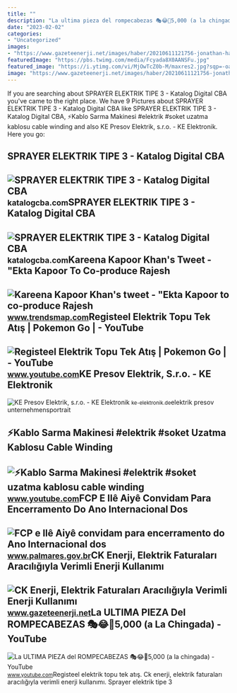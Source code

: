 ```yaml
---
title: ""
description: "La ultima pieza del rompecabezas 🎭😂🧘5,000 (a la chingada)"
date: "2023-02-02"
categories:
- "Uncategorized"
images:
- "https://www.gazeteenerji.net/images/haber/20210611121756-jonathan-hanna-08ai5edtn9k-unsplash.jpg"
featuredImage: "https://pbs.twimg.com/media/Fcyada8X0AANSFu.jpg"
featured_image: "https://i.ytimg.com/vi/MjOwTcZ0b-M/maxres2.jpg?sqp=-oaymwEoCIAKENAF8quKqQMcGADwAQH4AbYIgAKAD4oCDAgAEAEYZSBhKFgwDw==&amp;rs=AOn4CLAcuYlpxVaWp9fCp021K-flp0tZ4w"
image: "https://www.gazeteenerji.net/images/haber/20210611121756-jonathan-hanna-08ai5edtn9k-unsplash.jpg"
---
```


If you are searching about SPRAYER ELEKTRIK TIPE 3 - Katalog Digital CBA you've came to the right place. We have 9 Pictures about SPRAYER ELEKTRIK TIPE 3 - Katalog Digital CBA like SPRAYER ELEKTRIK TIPE 3 - Katalog Digital CBA, ⚡Kablo Sarma Makinesi #elektrik #soket uzatma kablosu cable winding and also KE Presov Elektrik, s.r.o. - KE Elektronik. Here you go:

SPRAYER ELEKTRIK TIPE 3 - Katalog Digital CBA
---------------------------------------------

 ![SPRAYER ELEKTRIK TIPE 3 - Katalog Digital CBA](https://katalogcba.com/wp-content/uploads/2021/06/sprayer-tipe-3-cover.jpg) <small>katalogcba.com</small>SPRAYER ELEKTRIK TIPE 3 - Katalog Digital CBA
---------------------------------------------

 ![SPRAYER ELEKTRIK TIPE 3 - Katalog Digital CBA](https://katalogcba.com/wp-content/uploads/2022/09/Brosur-CBA-sprayer-Tipe-3.jpg) <small>katalogcba.com</small>Kareena Kapoor Khan's Tweet - "Ekta Kapoor To Co-produce Rajesh
---------------------------------------------------------------

 ![Kareena Kapoor Khan's tweet - "Ekta Kapoor to co-produce Rajesh](https://pbs.twimg.com/media/Fcyada8X0AANSFu.jpg) <small>www.trendsmap.com</small>Registeel Elektrik Topu Tek Atış | Pokemon Go | - YouTube
---------------------------------------------------------

 ![Registeel Elektrik Topu Tek Atış | Pokemon Go | - YouTube](https://i.ytimg.com/vi/to9FCp0hnX0/hq2.jpg?sqp=-oaymwEoCOADEOgC8quKqQMcGADwAQH4Ab4EgAKACooCDAgAEAEYZSBlKGUwDw==&rs=AOn4CLBm5bjSmB8nbLBWZzrirnPMxcKP9w) <small>www.youtube.com</small>KE Presov Elektrik, S.r.o. - KE Elektronik
------------------------------------------

 ![KE Presov Elektrik, s.r.o. - KE Elektronik](https://ke-elektronik.de/wp-content/uploads/2019/10/KE_Presov_2.jpg) <small>ke-elektronik.de</small>elektrik presov unternehmensportrait

⚡Kablo Sarma Makinesi #elektrik #soket Uzatma Kablosu Cable Winding
-------------------------------------------------------------------

 ![⚡Kablo Sarma Makinesi #elektrik #soket uzatma kablosu cable winding](https://i.ytimg.com/vi/MjOwTcZ0b-M/maxres2.jpg?sqp=-oaymwEoCIAKENAF8quKqQMcGADwAQH4AbYIgAKAD4oCDAgAEAEYZSBhKFgwDw==&rs=AOn4CLAcuYlpxVaWp9fCp021K-flp0tZ4w) <small>www.youtube.com</small>FCP E Ilê Aiyê Convidam Para Encerramento Do Ano Internacional Dos
------------------------------------------------------------------

 ![FCP e Ilê Aiyê convidam para encerramento do Ano Internacional dos](https://www.palmares.gov.br/wp-content/uploads/2011/12/banner-Ile-aiye.jpg) <small>www.palmares.gov.br</small>CK Enerji, Elektrik Faturaları Aracılığıyla Verimli Enerji Kullanımı
--------------------------------------------------------------------

 ![CK Enerji, Elektrik Faturaları Aracılığıyla Verimli Enerji Kullanımı](https://www.gazeteenerji.net/images/haber/20210611121756-jonathan-hanna-08ai5edtn9k-unsplash.jpg) <small>www.gazeteenerji.net</small>La ULTIMA PIEZA Del ROMPECABEZAS 🎭😂🧘5,000 (a La Chingada) - YouTube
-------------------------------------------------------------------

 ![La ULTIMA PIEZA del ROMPECABEZAS 🎭😂🧘5,000 (a la chingada) - YouTube](https://i.ytimg.com/vi/KdZ3OosEZ6s/hq2.jpg?sqp=-oaymwEoCOADEOgC8quKqQMcGADwAQH4Ad4EgAK4CIoCDAgAEAEYZSBMKGMwDw==&rs=AOn4CLCfzFvJaPoNerKMbSKycXF-fCyaDA) <small>www.youtube.com</small>Registeel elektrik topu tek atış. Ck enerji, elektrik faturaları aracılığıyla verimli enerji kullanımı. Sprayer elektrik tipe 3
